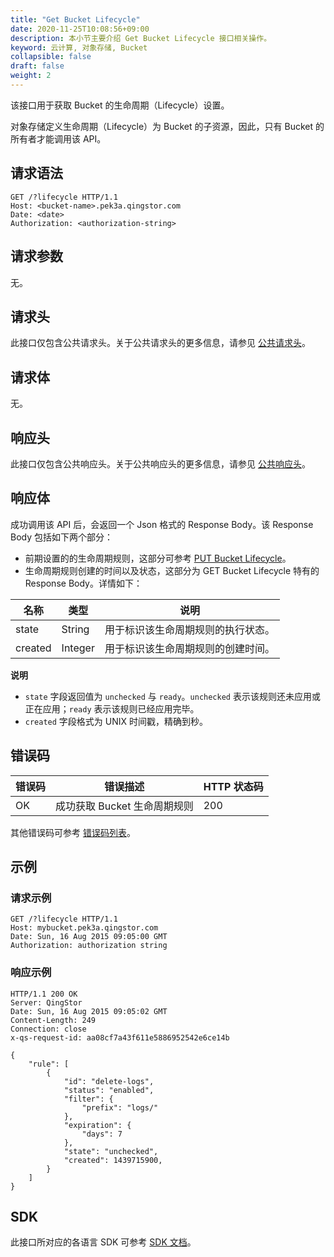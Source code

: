 ```yaml
---
title: "Get Bucket Lifecycle"
date: 2020-11-25T10:08:56+09:00
description: 本小节主要介绍 Get Bucket Lifecycle 接口相关操作。
keyword: 云计算, 对象存储, Bucket
collapsible: false
draft: false
weight: 2
---
```


该接口用于获取 Bucket 的生命周期（Lifecycle）设置。

对象存储定义生命周期（Lifecycle）为 Bucket 的子资源，因此，只有 Bucket 的所有者才能调用该 API。

## 请求语法

```http
GET /?lifecycle HTTP/1.1
Host: <bucket-name>.pek3a.qingstor.com
Date: <date>
Authorization: <authorization-string>
```

## 请求参数

无。

## 请求头

此接口仅包含公共请求头。关于公共请求头的更多信息，请参见 [公共请求头](/storage/object-storage/api/common_header/#请求头字段-request-header)。

## 请求体

无。

## 响应头

此接口仅包含公共响应头。关于公共响应头的更多信息，请参见 [公共响应头](/storage/object-storage/api/common_header/#响应头字段-response-header)。

## 响应体

成功调用该 API 后，会返回一个 Json 格式的 Response Body。该 Response Body 包括如下两个部分：
- 前期设置的的生命周期规则，这部分可参考 [PUT Bucket Lifecycle](../put_lifecycle#request-body)。
- 生命周期规则创建的时间以及状态，这部分为 GET Bucket Lifecycle 特有的 Response Body。详情如下：

| 名称 | 类型 | 说明 |
| --- | --- | --- |
| state | String | 用于标识该生命周期规则的执行状态。|
| created | Integer | 用于标识该生命周期规则的创建时间。|

**说明**
- `state` 字段返回值为 `unchecked` 与 `ready`。`unchecked` 表示该规则还未应用或正在应用；`ready` 表示该规则已经应用完毕。
- `created` 字段格式为 UNIX 时间戳，精确到秒。

## 错误码

| 错误码 | 错误描述 | HTTP 状态码 |
| --- | --- | --- |
| OK | 成功获取 Bucket 生命周期规则 | 200 |

其他错误码可参考 [错误码列表](/storage/object-storage/api/error_code/#错误码列表)。

## 示例

### 请求示例

```http
GET /?lifecycle HTTP/1.1
Host: mybucket.pek3a.qingstor.com
Date: Sun, 16 Aug 2015 09:05:00 GMT
Authorization: authorization string
```

### 响应示例

```http
HTTP/1.1 200 OK
Server: QingStor
Date: Sun, 16 Aug 2015 09:05:02 GMT
Content-Length: 249
Connection: close
x-qs-request-id: aa08cf7a43f611e5886952542e6ce14b

{
    "rule": [
        {
            "id": "delete-logs",
            "status": "enabled",
            "filter": {
                "prefix": "logs/"
            },
            "expiration": {
                "days": 7
            },
            "state": "unchecked",
            "created": 1439715900,
        }
    ]
}
```

## SDK

此接口所对应的各语言 SDK 可参考 [SDK 文档](/storage/object-storage/sdk/)。
